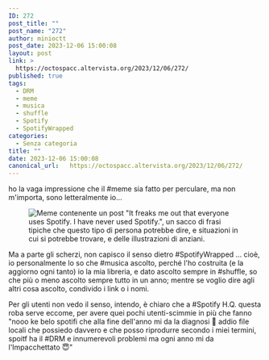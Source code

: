 ```yaml
---
ID: 272
post_title: ""
post_name: "272"
author: minioctt
post_date: 2023-12-06 15:00:08
layout: post
link: >
  https://octospacc.altervista.org/2023/12/06/272/
published: true
tags:
  - DRM
  - meme
  - musica
  - shuffle
  - Spotify
  - SpotifyWrapped
categories:
  - Senza categoria
title: ""
date: 2023-12-06 15:00:08
canonical_url:   https://octospacc.altervista.org/2023/12/06/272/
---
```

<!-- wp:paragraph -->
<p>ho la vaga impressione che il #meme sia fatto per perculare, ma non m'importa, sono letteralmente io...</p>
<!-- /wp:paragraph -->

<!-- wp:paragraph -->
<p></p>
<!-- /wp:paragraph -->

<!-- wp:image {"id":271,"sizeSlug":"large"} -->
<figure class="wp-block-image size-large"><img src="{{site.cdnurl}}/assets/uploads/2023/12/20231206_1444043059523561716766208-960x960.jpg" alt="Meme contenente un post &quot;It freaks me out that everyone uses Spotify. I have never used Spotify.&quot;, un sacco di frasi tipiche che questo tipo di persona potrebbe dire, e situazioni in cui si potrebbe trovare, e delle illustrazioni di anziani." class="wp-image-271"/></figure>
<!-- /wp:image -->

<!-- wp:paragraph -->
<p></p>
<!-- /wp:paragraph -->

<!-- wp:paragraph -->
<p>Ma a parte gli scherzi, non capisco il senso dietro #SpotifyWrapped ... cioè, io personalmente lo so che #musica ascolto, perché l'ho costruita (e la aggiorno ogni tanto) io la mia libreria, e dato ascolto sempre in #shuffle, so che più o meno ascolto sempre tutto in un anno; mentre se voglio dire agli altri cosa ascolto, condivido i link o i nomi.</p>
<!-- /wp:paragraph -->

<!-- wp:paragraph -->
<p>Per gli utenti non vedo il senso, intendo, è chiaro che a #Spotify H.Q. questa roba serve eccome, per avere quei pochi utenti-scimmie in più che fanno "nooo ke belo spotifi che alla fine dell'anno mi da la diagnosi 💖 addio file locali che possiedo davvero e che posso riprodurre secondo i miei termini, spoitf ha il #DRM e innumerevoli problemi ma ogni anno mi da l'Impacchettato 😇"</p>
<!-- /wp:paragraph -->